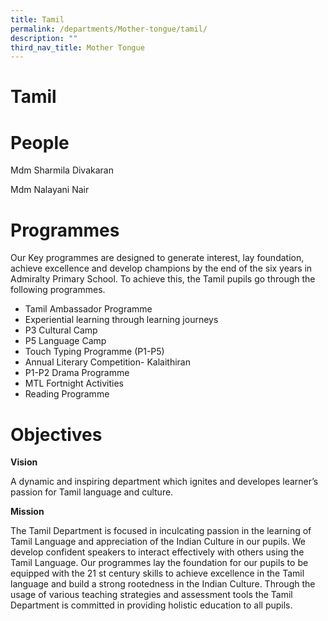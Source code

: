 ```yaml
---
title: Tamil
permalink: /departments/Mother-tongue/tamil/
description: ""
third_nav_title: Mother Tongue
---
```


# Tamil

# People

Mdm Sharmila Divakaran

Mdm Nalayani Nair

# Programmes

Our Key programmes are designed to generate interest, lay foundation, achieve excellence and develop champions by the end of the six years in Admiralty Primary School. To achieve this, the Tamil pupils go through the following programmes.

- Tamil Ambassador Programme
- Experiential learning through learning journeys
- P3 Cultural Camp
- P5 Language Camp
- Touch Typing Programme (P1-P5)
- Annual Literary Competition- Kalaithiran
- P1-P2 Drama Programme
- MTL Fortnight Activities
- Reading Programme

# Objectives

**Vision**

A dynamic and inspiring department which ignites and developes learner’s passion for Tamil language and culture.

**Mission**

The Tamil Department is focused in inculcating passion in the learning of Tamil Language and appreciation of the Indian Culture in our pupils. We develop confident speakers to interact effectively with others using the Tamil Language. Our programmes lay the foundation for our pupils to be equipped with the 21 st century skills to achieve excellence in the Tamil language and build a strong rootedness in the Indian Culture. Through the usage of various teaching strategies and assessment tools the Tamil Department is committed in providing holistic education to all pupils.
